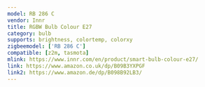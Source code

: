 ```yaml
---
model: RB 286 C
vendor: Innr
title: RGBW Bulb Colour E27
category: bulb
supports: brightness, colortemp, colorxy
zigbeemodel: ['RB 286 C']
compatible: [z2m, tasmota]
mlink: https://www.innr.com/en/product/smart-bulb-colour-e27/
link: https://www.amazon.co.uk/dp/B09B3YXPGF
link2: https://www.amazon.de/dp/B098B92LB3/
---
```

